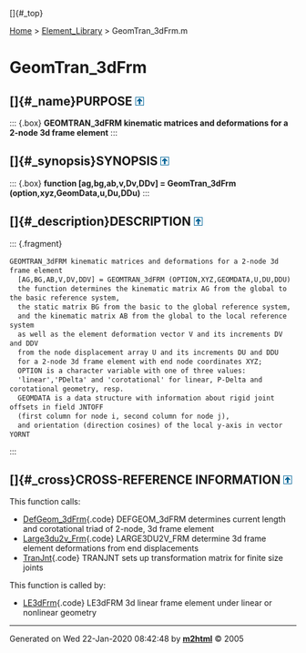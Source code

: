 []{#_top}

<div>

[Home](../FEDEASLab.html) \> [Element_Library](FEDEASLab.html) \>
GeomTran_3dFrm.m

</div>

# GeomTran_3dFrm

## []{#_name}PURPOSE [![\^](../up.png)](#_top)

::: {.box}
**GEOMTRAN_3dFRM kinematic matrices and deformations for a 2-node 3d
frame element**
:::

## []{#_synopsis}SYNOPSIS [![\^](../up.png)](#_top)

::: {.box}
**function \[ag,bg,ab,v,Dv,DDv\] = GeomTran_3dFrm
(option,xyz,GeomData,u,Du,DDu)**
:::

## []{#_description}DESCRIPTION [![\^](../up.png)](#_top)

::: {.fragment}
``` {.comment}
GEOMTRAN_3dFRM kinematic matrices and deformations for a 2-node 3d frame element
  [AG,BG,AB,V,DV,DDV] = GEOMTRAN_3dFRM (OPTION,XYZ,GEOMDATA,U,DU,DDU)
  the function determines the kinematic matrix AG from the global to the basic reference system,
  the static matrix BG from the basic to the global reference system, 
  and the kinematic matrix AB from the global to the local reference system
  as well as the element deformation vector V and its increments DV and DDV
  from the node displacement array U and its increments DU and DDU
  for a 2-node 3d frame element with end node coordinates XYZ;
  OPTION is a character variable with one of three values:
  'linear','PDelta' and 'corotational' for linear, P-Delta and corotational geometry, resp.
  GEOMDATA is a data structure with information about rigid joint offsets in field JNTOFF
  (first column for node i, second column for node j),
  and orientation (direction cosines) of the local y-axis in vector YORNT
```
:::

## []{#_cross}CROSS-REFERENCE INFORMATION [![\^](../up.png)](#_top)

This function calls:

-   [DefGeom_3dFrm](DefGeom_3dFrm.html "function [L,T] = DefGeom_3dFrm (xyz,GeomData,u)"){.code}
    DEFGEOM_3dFRM determines current length and corotational triad of
    2-node, 3d frame element
-   [Large3du2v_Frm](Large3du2v_Frm.html "function [v,vthetaI,vthetaJ] = Large3du2v_Frm (xyz,GeomData,u)"){.code}
    LARGE3DU2V_FRM determine 3d frame element deformations from end
    displacements
-   [TranJnt](TranJnt.html "function aj = TranJnt (jntoff)"){.code}
    TRANJNT sets up transformation matrix for finite size joints

This function is called by:

-   [LE3dFrm](LE3dFrm.html "function ElemResp = LE3dFrm (action,el_no,xyz,ElemData,ElemState)"){.code}
    LE3dFRM 3d linear frame element under linear or nonlinear geometry

------------------------------------------------------------------------

Generated on Wed 22-Jan-2020 08:42:48 by
**[m2html](http://www.artefact.tk/software/matlab/m2html/ "Matlab Documentation in HTML")**
© 2005

